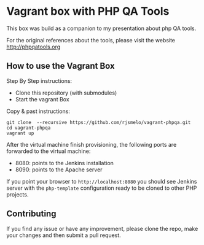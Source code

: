 # Vagrant box with PHP QA Tools

This box was build as a companion to my presentation about php QA tools.

For the original references about the tools, please visit the website http://phpqatools.org

## How to use the Vagrant Box

Step By Step instructions:

* Clone this repository (with submodules)
* Start the vagrant Box

Copy & past instructions:

```
git clone  --recursive https://github.com/rjsmelo/vagrant-phpqa.git
cd vagrant-phpqa
vagrant up
```

After the virtual machine finish provisioning, the following ports are forwarded to the virtual machine:

* 8080: points to the Jenkins installation
* 8090: points to the Apache server

If you point your browser to `http://localhost:8080` you should see Jenkins server with the `php-template` configuration ready to be cloned to other PHP projects.

## Contributing

If you find any issue or have any improvement, please clone the repo, make your changes and then submit a pull request.